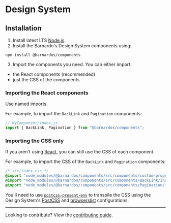 # Design System

## Installation

1. Install latest LTS [Node.js](https://nodejs.org/en/).
2. Install the Barnardo's Design System components using:

```shell
npm install @barnardos/components
```

3. Import the components you need. You can either import:

- the React components (recommended)
- just the CSS of the components

### Importing the React components

Use named imports.

For example, to import the `BackLink` and `Pagination` components:

```javascript
// MyComponent/index.js
import { BackLink, Pagination } from "@barnardos/components";
```

### Importing the CSS only

If you aren't using [React](https://reactjs.org), you can still use the CSS of each component.

For example, to import the CSS of the `BackLink` and `Pagination` components:

```css
/* src/index.css */
@import "node_modules/@barnardos/components/src/components/custom-properties.css";
@import "node_modules/@barnardos/components/src/components/BackLink/index.css";
@import "node_modules/@barnardos/components/src/components/Pagination/index.css";
```

You'll need to use [`postcss-present-env`](https://preset-env.cssdb.org) to transpile the CSS using the Design System's [PostCSS](https://github.com/barnardos/design-system/blob/master/postcss.config.js) and [browserslist](https://github.com/barnardos/design-system/blob/master/.browserslistrc) configurations.

---

Looking to contribute? View the [contributing guide](.github/CONTRIBUTING.md).
